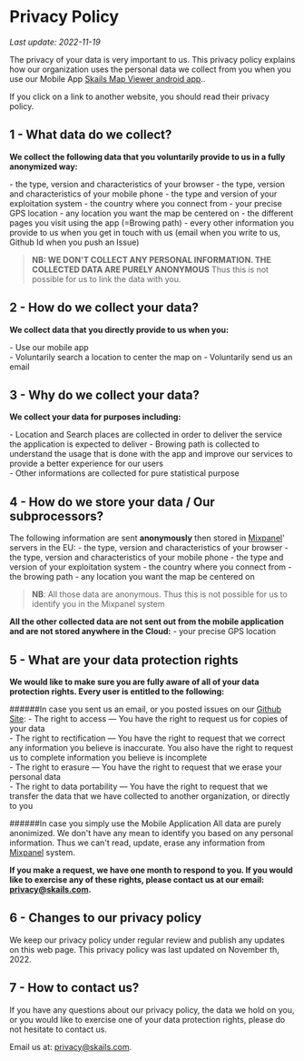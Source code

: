 Privacy Policy
==============

  
_Last update: 2022-11-19_  
  

The privacy of your data is very important to us. This privacy policy explains how our organization uses the personal data we collect from you when you use our Mobile App [Skails Map Viewer android app](https://play.google.com/store/apps/details?id=com.skails.opentopomapviewer")..  
  
If you click on a link to another website, you should read their privacy policy.

1 - What data do we collect?
----------------------------

**We collect the following data that you voluntarily provide to us in a fully anonymized way:**  
  
\- the type, version and characteristics of your browser
\- the type, version and characteristics of your mobile phone
\- the type and version of your exploitation system
\- the country where you connect from
\- your precise GPS location
\- any location you want the map be centered on
\- the different pages you visit using the app (=Browing path)
\- every other information you provide to us when you get in touch with us (email when you write to us, Github Id when you push an Issue)

> **NB: WE DON'T COLLECT ANY PERSONAL INFORMATION. THE COLLECTED DATA ARE PURELY ANONYMOUS** Thus this is not possible for us to link the data with you.

2 - How do we collect your data?
--------------------------------

**We collect data that you directly provide to us when you:**  
  
\- Use our mobile app  
\- Voluntarily search a location to center the map on
\- Voluntarily send us an email  


3 - Why do we collect your data?
--------------------------------

**We collect your data for purposes including:**  
  
\- Location and Search places are collected in order to deliver the service the application is expected to deliver
\- Browing path is collected to understand the usage that is done with the app and improve our services to provide a better experience for our users  
\- Other informations are collected for pure statistical purpose

4 - How do we store your data / Our subprocessors?
------------------------------
The following information are sent **anonymously** then stored in [Mixpanel](https://mixpanel.com)' servers in the EU:
\- the type, version and characteristics of your browser
\- the type, version and characteristics of your mobile phone
\- the type and version of your exploitation system
\- the country where you connect from
\- the browing path
\- any location you want the map be centered on

> **NB**: All those data are anonymous. Thus this is not possible for us to identify you in the Mixpanel system

**All the other collected data are not sent out from the mobile application and are not stored anywhere in the Cloud:**
\- your precise GPS location

5 - What are your data protection rights
----------------------------------------

**We would like to make sure you are fully aware of all of your data protection rights. Every user is entitled to the following:**  
  
######In case you sent us an email, or you posted issues on our [Github Site](https://github.com/bbouffaut/Skails-Map-Viewer-App/blob/main/PRIVACY.md):
\- The right to access — You have the right to request us for copies of your data  
\- The right to rectification — You have the right to request that we correct any information you believe is inaccurate. You also have the right to request us to complete information you believe is incomplete  
\- The right to erasure — You have the right to request that we erase your personal data   
\- The right to data portability — You have the right to request that we transfer the data that we have collected to another organization, or directly to you  

######In case you simply use the Mobile Application
All data are purely anonimized. We don't have any mean to identify you based on any personal information. Thus we can't read, update, erase any information from [Mixpanel](https://mixpanel.com) system.

  
**If you make a request, we have one month to respond to you. If you would like to exercise any of these rights, please contact us at our email: [privacy@skails.com](mailto:privacy@skails.com).**

6 - Changes to our privacy policy
---------------------------------

We keep our privacy policy under regular review and publish any updates on this web page. This privacy policy was last updated on November th, 2022.  

7 - How to contact us?
----------------------

If you have any questions about our privacy policy, the data we hold on you, or you would like to exercise one of your data protection rights, please do not hesitate to contact us.  
  
Email us at: [privacy@skails.com](mailto:privacy@skails.com).